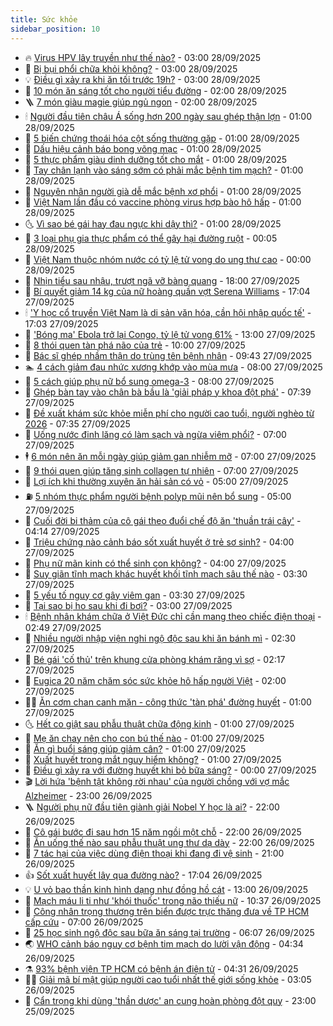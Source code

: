 ```yaml
---
title: Sức khỏe
sidebar_position: 10
---
```


<!-- vnexpress-suc-khoe:START -->
- 🔥 [Virus HPV lây truyền như thế nào?](https://vnexpress.net/virus-hpv-lay-truyen-nhu-the-nao-4944508.html) - 03:00 28/09/2025
- 🥰 [Bị bụi phổi chữa khỏi không?](https://vnexpress.net/bi-bui-phoi-chua-khoi-khong-4944503.html) - 03:00 28/09/2025
- 💡 [Điều gì xảy ra khi ăn tối trước 19h?](https://vnexpress.net/dieu-gi-xay-ra-khi-an-toi-truoc-19h-4944422.html) - 03:00 28/09/2025
- 🤗 [10 món ăn sáng tốt cho người tiểu đường](https://vnexpress.net/10-mon-an-sang-tot-cho-nguoi-tieu-duong-4944327.html) - 02:00 28/09/2025
- 🪜 [7 món giàu magie giúp ngủ ngon](https://vnexpress.net/7-mon-giau-magie-giup-ngu-ngon-4944443.html) - 02:00 28/09/2025
- 🕯 [Người đầu tiên châu Á sống hơn 200 ngày sau ghép thận lợn](https://vnexpress.net/nguoi-dau-tien-chau-a-song-hon-200-ngay-sau-ghep-than-lon-4944429.html) - 01:00 28/09/2025
- 🤭 [5 biến chứng thoái hóa cột sống thường gặp](https://vnexpress.net/5-bien-chung-thoai-hoa-cot-song-thuong-gap-4944522.html) - 01:00 28/09/2025
- 👀 [Dấu hiệu cảnh báo bong võng mạc](https://vnexpress.net/dau-hieu-canh-bao-bong-vong-mac-4944504.html) - 01:00 28/09/2025
- 🌋 [5 thực phẩm giàu dinh dưỡng tốt cho mắt](https://vnexpress.net/5-thuc-pham-giau-dinh-duong-tot-cho-mat-4944502.html) - 01:00 28/09/2025
- 🫶 [Tay chân lạnh vào sáng sớm có phải mắc bệnh tim mạch?](https://vnexpress.net/tay-chan-lanh-vao-sang-som-co-phai-mac-benh-tim-mach-4944500.html) - 01:00 28/09/2025
- 🦆 [Nguyên nhân người già dễ mắc bệnh xơ phổi](https://vnexpress.net/nguyen-nhan-nguoi-gia-de-mac-benh-xo-phoi-4944498.html) - 01:00 28/09/2025
- 🚀 [Việt Nam lần đầu có vaccine phòng virus hợp bào hô hấp](https://vnexpress.net/viet-nam-lan-dau-co-vaccine-phong-virus-hop-bao-ho-hap-4944459.html) - 01:00 28/09/2025
- 🌜 [Vì sao bé gái hay đau ngực khi dậy thì?](https://vnexpress.net/vi-sao-be-gai-hay-dau-nguc-khi-day-thi-4943634.html) - 01:00 28/09/2025
- 🧰 [3 loại phụ gia thực phẩm có thể gây hại đường ruột](https://vnexpress.net/3-loai-phu-gia-thuc-pham-co-the-gay-hai-duong-ruot-4942664.html) - 00:05 28/09/2025
- 💫 [Việt Nam thuộc nhóm nước có tỷ lệ tử vong do ung thư cao](https://vnexpress.net/viet-nam-thuoc-nhom-nuoc-co-ty-le-tu-vong-do-ung-thu-cao-4944467.html) - 00:00 28/09/2025
- 🌝 [Nhịn tiểu sau nhậu, trượt ngã vỡ bàng quang](https://vnexpress.net/nhin-tieu-sau-nhau-truot-nga-vo-bang-quang-4944435.html) - 18:00 27/09/2025
- 🗽 [Bí quyết giảm 14 kg của nữ hoàng quần vợt Serena Williams](https://vnexpress.net/bi-quyet-giam-14-kg-cua-nu-hoang-quan-vot-serena-williams-4944228.html) - 17:04 27/09/2025
- 🕯 [&#39;Y học cổ truyền Việt Nam là di sản văn hóa, cần hội nhập quốc tế&#39;](https://vnexpress.net/y-hoc-co-truyen-viet-nam-la-di-san-van-hoa-can-hoi-nhap-quoc-te-4944404.html) - 17:03 27/09/2025
- 🦅 [&#39;Bóng ma&#39; Ebola trở lại Congo, tỷ lệ tử vong 61%](https://vnexpress.net/bong-ma-ebola-tro-lai-congo-ty-le-tu-vong-61-4944346.html) - 13:00 27/09/2025
- 🦆 [8 thói quen tàn phá não của trẻ](https://vnexpress.net/8-thoi-quen-tan-pha-nao-cua-tre-4944357.html) - 10:00 27/09/2025
- 🎊 [Bác sĩ ghép nhầm thận do trùng tên bệnh nhân](https://vnexpress.net/bac-si-ghep-nham-than-do-trung-ten-benh-nhan-4944387.html) - 09:43 27/09/2025
- 🏊 [4 cách giảm đau nhức xương khớp vào mùa mưa](https://vnexpress.net/4-cach-giam-dau-nhuc-xuong-khop-vao-mua-mua-4944364.html) - 08:00 27/09/2025
- 📝 [5 cách giúp phụ nữ bổ sung omega-3](https://vnexpress.net/5-cach-giup-phu-nu-bo-sung-omega-3-4944340.html) - 08:00 27/09/2025
- 💯 [Ghép bàn tay vào chân bà bầu là &#39;giải pháp y khoa đột phá&#39;](https://vnexpress.net/ghep-ban-tay-vao-chan-ba-bau-la-giai-phap-y-khoa-dot-pha-4944379.html) - 07:39 27/09/2025
- 🌊 [Đề xuất khám sức khỏe miễn phí cho người cao tuổi, người nghèo từ 2026](https://vnexpress.net/de-xuat-kham-suc-khoe-mien-phi-cho-nguoi-cao-tuoi-nguoi-ngheo-tu-2026-4944400.html) - 07:35 27/09/2025
- 🚀 [Uống nước đinh lăng có làm sạch và ngừa viêm phổi?](https://vnexpress.net/uong-nuoc-dinh-lang-co-lam-sach-va-ngua-viem-phoi-4944391.html) - 07:00 27/09/2025
- 🕴 [6 món nên ăn mỗi ngày giúp giảm gan nhiễm mỡ](https://vnexpress.net/6-mon-nen-an-moi-ngay-giup-giam-gan-nhiem-mo-4944354.html) - 07:00 27/09/2025
- 🗽 [9 thói quen giúp tăng sinh collagen tự nhiên](https://vnexpress.net/9-thoi-quen-giup-tang-sinh-collagen-tu-nhien-4944264.html) - 07:00 27/09/2025
- 🎡 [Lợi ích khi thường xuyên ăn hải sản có vỏ](https://vnexpress.net/loi-ich-khi-thuong-xuyen-an-hai-san-co-vo-4944320.html) - 05:00 27/09/2025
- ⛽️ [5 nhóm thực phẩm người bệnh polyp mũi nên bổ sung](https://vnexpress.net/5-nhom-thuc-pham-nguoi-benh-polyp-mui-nen-bo-sung-4944315.html) - 05:00 27/09/2025
- 🦆 [Cuối đời bi thảm của cô gái theo đuổi chế độ ăn &#39;thuần trái cây&#39;](https://vnexpress.net/cuoi-doi-bi-tham-cua-co-gai-theo-duoi-che-do-an-thuan-trai-cay-4943921.html) - 04:14 27/09/2025
- 🤩 [Triệu chứng nào cảnh báo sốt xuất huyết ở trẻ sơ sinh?](https://vnexpress.net/trieu-chung-nao-canh-bao-sot-xuat-huyet-o-tre-so-sinh-4944291.html) - 04:00 27/09/2025
- 🦒 [Phụ nữ mãn kinh có thể sinh con không?](https://vnexpress.net/phu-nu-man-kinh-co-the-sinh-con-khong-4944261.html) - 04:00 27/09/2025
- 💫 [Suy giãn tĩnh mạch khác huyết khối tĩnh mạch sâu thế nào](https://vnexpress.net/suy-gian-tinh-mach-khac-huyet-khoi-tinh-mach-sau-the-nao-4944284.html) - 03:30 27/09/2025
- 🐘 [5 yếu tố nguy cơ gây viêm gan](https://vnexpress.net/5-yeu-to-nguy-co-gay-viem-gan-4944252.html) - 03:30 27/09/2025
- 🚀 [Tại sao bị ho sau khi đi bơi?](https://vnexpress.net/tai-sao-bi-ho-sau-khi-di-boi-4944287.html) - 03:00 27/09/2025
- 🕯 [Bệnh nhân khám chữa ở Việt Đức chỉ cần mang theo chiếc điện thoại](https://vnexpress.net/benh-nhan-kham-chua-o-viet-duc-chi-can-mang-theo-chiec-dien-thoai-4944157.html) - 02:49 27/09/2025
- 🦏 [Nhiều người nhập viện nghi ngộ độc sau khi ăn bánh mì](https://vnexpress.net/nhieu-nguoi-nhap-vien-nghi-ngo-doc-sau-khi-an-banh-mi-4944277.html) - 02:30 27/09/2025
- 🦄 [Bé gái &#39;cố thủ&#39; trên khung cửa phòng khám răng vì sợ](https://vnexpress.net/be-gai-co-thu-tren-khung-cua-phong-kham-rang-vi-so-4944217.html) - 02:17 27/09/2025
- 🦒 [Eugica 20 năm chăm sóc sức khỏe hô hấp người Việt](https://vnexpress.net/eugica-20-nam-cham-soc-suc-khoe-ho-hap-nguoi-viet-4935664.html) - 02:00 27/09/2025
- 👨‍🏫 [Ăn cơm chan canh mặn - công thức &#39;tàn phá&#39; đường huyết](https://vnexpress.net/an-com-chan-canh-man-cong-thuc-tan-pha-duong-huyet-4943838.html) - 01:00 27/09/2025
- 🌜 [Hết co giật sau phẫu thuật chữa động kinh](https://vnexpress.net/het-co-giat-sau-phau-thuat-chua-dong-kinh-4944250.html) - 01:00 27/09/2025
- 🚀 [Mẹ ăn chay nên cho con bú thế nào](https://vnexpress.net/me-an-chay-nen-cho-con-bu-the-nao-4944249.html) - 01:00 27/09/2025
- 💃 [Ăn gì buổi sáng giúp giảm cân?](https://vnexpress.net/an-gi-buoi-sang-giup-giam-can-4944246.html) - 01:00 27/09/2025
- 💯 [Xuất huyết trong mắt nguy hiểm không?](https://vnexpress.net/xuat-huyet-trong-mat-nguy-hiem-khong-4944215.html) - 01:00 27/09/2025
- 🤔 [Điều gì xảy ra với đường huyết khi bỏ bữa sáng?](https://vnexpress.net/dieu-gi-xay-ra-voi-duong-huyet-khi-bo-bua-sang-4943057.html) - 00:00 27/09/2025
- 🎬 [Lời hứa &#39;bệnh tật không rời nhau&#39; của người chồng với vợ mắc Alzheimer](https://vnexpress.net/loi-hua-benh-tat-khong-roi-nhau-cua-nguoi-chong-voi-vo-mac-alzheimer-4943912.html) - 23:00 26/09/2025
- 🪜 [Người phụ nữ đầu tiên giành giải Nobel Y học là ai?](https://vnexpress.net/nguoi-phu-nu-dau-tien-gianh-giai-nobel-y-hoc-la-ai-4943755.html) - 22:00 26/09/2025
- 🦣 [Cô gái bước đi sau hơn 15 năm ngồi một chỗ](https://vnexpress.net/co-gai-buoc-di-sau-hon-15-nam-ngoi-mot-cho-4943296.html) - 22:00 26/09/2025
- 🧐 [Ăn uống thế nào sau phẫu thuật ung thư dạ dày](https://vnexpress.net/an-uong-the-nao-sau-phau-thuat-ung-thu-da-day-4944392.html) - 22:00 26/09/2025
- 🤡 [7 tác hại của việc dùng điện thoại khi đang đi vệ sinh](https://vnexpress.net/7-tac-hai-cua-viec-dung-dien-thoai-khi-dang-di-ve-sinh-4943152.html) - 21:00 26/09/2025
- 👍 [Sốt xuất huyết lây qua đường nào?](https://vnexpress.net/sot-xuat-huyet-lay-qua-duong-nao-4943663.html) - 17:04 26/09/2025
- 💡 [U vỏ bao thần kinh hình dạng như đồng hồ cát](https://vnexpress.net/u-vo-bao-than-kinh-hinh-dang-nhu-dong-ho-cat-4943851.html) - 13:00 26/09/2025
- 💯 [Mạch máu li ti như &#39;khói thuốc&#39; trong não thiếu nữ](https://vnexpress.net/mach-mau-li-ti-nhu-khoi-thuoc-trong-nao-thieu-nu-4944134.html) - 10:37 26/09/2025
- 🧠 [Công nhân trọng thương trên biển được trực thăng đưa về TP HCM cấp cứu](https://vnexpress.net/cong-nhan-trong-thuong-tren-bien-duoc-truc-thang-dua-ve-tp-hcm-cap-cuu-4944006.html) - 07:00 26/09/2025
- 🎡 [25 học sinh ngộ độc sau bữa ăn sáng tại trường](https://vnexpress.net/25-hoc-sinh-ngo-doc-sau-bua-an-sang-tai-truong-4944002.html) - 06:07 26/09/2025
- 🌏 [WHO cảnh báo nguy cơ bệnh tim mạch do lười vận động](https://vnexpress.net/who-canh-bao-nguy-co-benh-tim-mach-do-luoi-van-dong-4943936.html) - 04:34 26/09/2025
- ⚗️ [93% bệnh viện TP HCM có bệnh án điện tử](https://vnexpress.net/93-benh-vien-tp-hcm-co-benh-an-dien-tu-4943837.html) - 04:31 26/09/2025
- 👨‍🏫 [Giải mã bí mật giúp người cao tuổi nhất thế giới sống khỏe](https://vnexpress.net/giai-ma-bi-mat-giup-nguoi-cao-tuoi-nhat-the-gioi-song-khoe-4943804.html) - 03:05 26/09/2025
- 🤖 [Cẩn trọng khi dùng &#39;thần dược&#39; an cung hoàn phòng đột quỵ](https://vnexpress.net/ruoc-hoa-vao-than-khi-phong-dot-quy-bang-than-duoc-an-cung-4943375.html) - 23:00 25/09/2025<!-- vnexpress-suc-khoe:END -->
